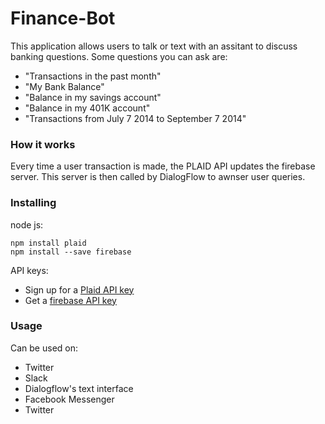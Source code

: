 # Finance-Bot

This application allows users to talk or text with an assitant to discuss banking questions. Some questions you can ask are:

* "Transactions in the past month"
* "My Bank Balance"
* "Balance in my savings account"
* "Balance in my 401K account"
* "Transactions from July 7 2014 to September 7 2014"

### How it works
Every time a user transaction is made, the PLAID API updates the firebase server. This server is then called by DialogFlow to awnser user queries.
### Installing
node js:
```
npm install plaid
npm install --save firebase
```
API keys:
* Sign up for a [Plaid API key](https://plaid.com/)
* Get a [firebase API key](https://firebase.google.com/)

### Usage

Can be used on:

* Twitter
* Slack
* Dialogflow's text interface
* Facebook Messenger 
* Twitter




